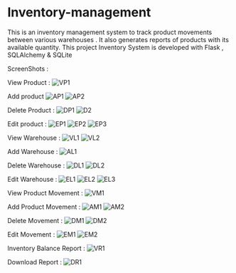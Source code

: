 # Inventory-management
This is an inventory management system to track product movements between various warehouses . It also generates reports of products with its available quantity. This project Inventory System is developed with Flask , SQLAlchemy &amp; SQLite


ScreenShots :

View Product :
![VP1](https://user-images.githubusercontent.com/59640897/99672162-0ceaa800-2a99-11eb-8ce5-64a7df3bf13b.png)

Add product 
![AP1](https://user-images.githubusercontent.com/59640897/99672156-0bb97b00-2a99-11eb-9d66-8a78d23e9fdc.png)
![AP2](https://user-images.githubusercontent.com/59640897/99672143-078d5d80-2a99-11eb-89f7-98194ef4dbae.png)

Delete Product :
![DP1](https://user-images.githubusercontent.com/59640897/99672098-f5132400-2a98-11eb-95f6-9072b958ebbc.png)
![D2](https://user-images.githubusercontent.com/59640897/99672080-ef1d4300-2a98-11eb-8eec-11b5fb220ad0.png)

Edit product :
![EP1](https://user-images.githubusercontent.com/59640897/99672397-5affab80-2a99-11eb-8ee8-4af467e4b73b.png)
![EP2](https://user-images.githubusercontent.com/59640897/99672386-576c2480-2a99-11eb-8294-b1f748b8252f.png)
![EP3](https://user-images.githubusercontent.com/59640897/99672374-51764380-2a99-11eb-9698-77fdbdaa96b7.png)

View Warehouse :
![VL1](https://user-images.githubusercontent.com/59640897/99672359-4e7b5300-2a99-11eb-974e-e67223858ea8.png)
![VL2](https://user-images.githubusercontent.com/59640897/99672352-491e0880-2a99-11eb-9a89-dc247a097911.png)

Add Warehouse :
![AL1](https://user-images.githubusercontent.com/59640897/99672112-fe03f580-2a98-11eb-988b-483075b60100.png)

Delete Warehouse :
![DL1](https://user-images.githubusercontent.com/59640897/99672345-46231800-2a99-11eb-9c04-16a936c8c8a6.png)
![DL2](https://user-images.githubusercontent.com/59640897/99672338-428f9100-2a99-11eb-9407-f0a8132b063d.png)

Edit Warehouse :
![EL1](https://user-images.githubusercontent.com/59640897/99672314-3c99b000-2a99-11eb-8100-60d78307021a.png)
![EL2](https://user-images.githubusercontent.com/59640897/99672303-386d9280-2a99-11eb-800e-623f3edb8ac2.png)
![EL3](https://user-images.githubusercontent.com/59640897/99672290-34417500-2a99-11eb-9fab-1ad15b0b3aa7.png)


View Product Movement :
![VM1](https://user-images.githubusercontent.com/59640897/99672248-268bef80-2a99-11eb-8f2a-eaa644847a1d.png)


Add Product Movement :
![AM1](https://user-images.githubusercontent.com/59640897/99672276-30155780-2a99-11eb-997c-100fee3728c6.png)
![AM2](https://user-images.githubusercontent.com/59640897/99672262-2be93a00-2a99-11eb-9d74-445d5fe593df.png)


Delete Movement :
![DM1](https://user-images.githubusercontent.com/59640897/99672236-22f86880-2a99-11eb-8037-ce694bea5ed6.png)
![DM2](https://user-images.githubusercontent.com/59640897/99672218-1ecc4b00-2a99-11eb-8241-be95e2dc7480.png)


Edit Movement :
![EM1](https://user-images.githubusercontent.com/59640897/99672205-1a079700-2a99-11eb-9d74-46102135834a.png)
![EM2](https://user-images.githubusercontent.com/59640897/99672192-17a53d00-2a99-11eb-98f8-237c666ed86d.png)


Inventory Balance Report :
![VR1](https://user-images.githubusercontent.com/59640897/99672179-12e08900-2a99-11eb-826c-df63de054828.png)

Download Report :
![DR1](https://user-images.githubusercontent.com/59640897/99672166-0e1bd500-2a99-11eb-9ebe-ecd1ec2f777e.png)



